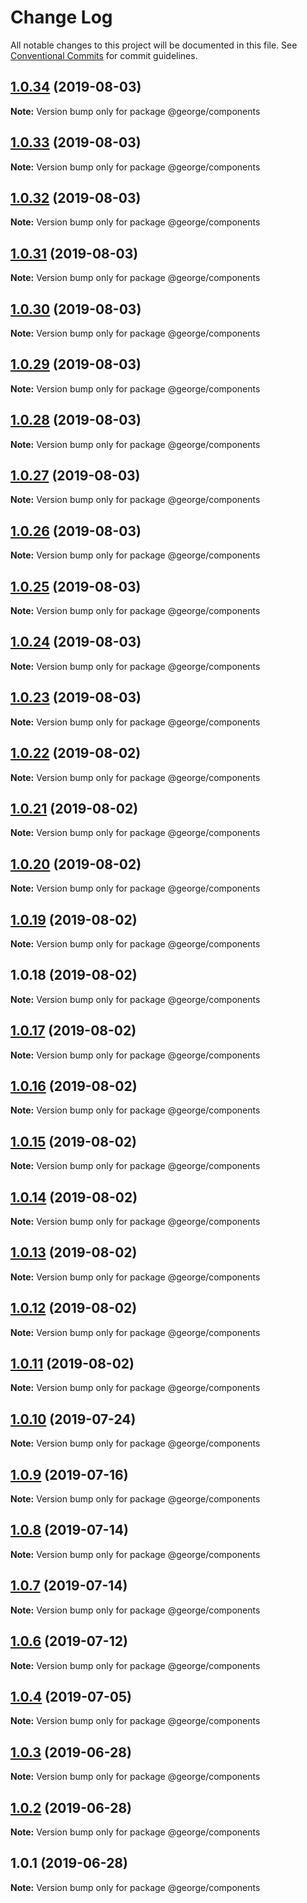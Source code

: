 # Change Log

All notable changes to this project will be documented in this file.
See [Conventional Commits](https://conventionalcommits.org) for commit guidelines.

## [1.0.34](https://github.com/TomPallister/george/compare/@george/components@1.0.33...@george/components@1.0.34) (2019-08-03)

**Note:** Version bump only for package @george/components





## [1.0.33](https://github.com/TomPallister/george/compare/@george/components@1.0.32...@george/components@1.0.33) (2019-08-03)

**Note:** Version bump only for package @george/components





## [1.0.32](https://github.com/TomPallister/george/compare/@george/components@1.0.31...@george/components@1.0.32) (2019-08-03)

**Note:** Version bump only for package @george/components





## [1.0.31](https://github.com/TomPallister/george/compare/@george/components@1.0.30...@george/components@1.0.31) (2019-08-03)

**Note:** Version bump only for package @george/components





## [1.0.30](https://github.com/TomPallister/george/compare/@george/components@1.0.29...@george/components@1.0.30) (2019-08-03)

**Note:** Version bump only for package @george/components





## [1.0.29](https://github.com/TomPallister/george/compare/@george/components@1.0.28...@george/components@1.0.29) (2019-08-03)

**Note:** Version bump only for package @george/components





## [1.0.28](https://github.com/TomPallister/george/compare/@george/components@1.0.27...@george/components@1.0.28) (2019-08-03)

**Note:** Version bump only for package @george/components





## [1.0.27](https://github.com/TomPallister/george/compare/@george/components@1.0.26...@george/components@1.0.27) (2019-08-03)

**Note:** Version bump only for package @george/components





## [1.0.26](https://github.com/TomPallister/george/compare/@george/components@1.0.25...@george/components@1.0.26) (2019-08-03)

**Note:** Version bump only for package @george/components





## [1.0.25](https://github.com/TomPallister/george/compare/@george/components@1.0.24...@george/components@1.0.25) (2019-08-03)

**Note:** Version bump only for package @george/components





## [1.0.24](https://github.com/TomPallister/george/compare/@george/components@1.0.22...@george/components@1.0.24) (2019-08-03)

**Note:** Version bump only for package @george/components





## [1.0.23](https://github.com/TomPallister/george/compare/@george/components@1.0.22...@george/components@1.0.23) (2019-08-03)

**Note:** Version bump only for package @george/components





## [1.0.22](https://github.com/TomPallister/george/compare/@george/components@1.0.21...@george/components@1.0.22) (2019-08-02)

**Note:** Version bump only for package @george/components





## [1.0.21](https://github.com/TomPallister/george/compare/@george/components@1.0.20...@george/components@1.0.21) (2019-08-02)

**Note:** Version bump only for package @george/components





## [1.0.20](https://github.com/TomPallister/george/compare/@george/components@1.0.19...@george/components@1.0.20) (2019-08-02)

**Note:** Version bump only for package @george/components





## [1.0.19](https://github.com/TomPallister/george/compare/@george/components@1.0.18...@george/components@1.0.19) (2019-08-02)

**Note:** Version bump only for package @george/components





## 1.0.18 (2019-08-02)

**Note:** Version bump only for package @george/components





## [1.0.17](https://github.com/TomPallister/george/compare/@george/components@1.0.16...@george/components@1.0.17) (2019-08-02)

**Note:** Version bump only for package @george/components





## [1.0.16](https://github.com/TomPallister/george/compare/@george/components@1.0.15...@george/components@1.0.16) (2019-08-02)

**Note:** Version bump only for package @george/components





## [1.0.15](https://github.com/TomPallister/george/compare/@george/components@1.0.14...@george/components@1.0.15) (2019-08-02)

**Note:** Version bump only for package @george/components





## [1.0.14](https://github.com/TomPallister/george/compare/@george/components@1.0.13...@george/components@1.0.14) (2019-08-02)

**Note:** Version bump only for package @george/components





## [1.0.13](https://github.com/TomPallister/george/compare/@george/components@1.0.12...@george/components@1.0.13) (2019-08-02)

**Note:** Version bump only for package @george/components





## [1.0.12](https://github.com/TomPallister/george/compare/@george/components@1.0.11...@george/components@1.0.12) (2019-08-02)

**Note:** Version bump only for package @george/components





## [1.0.11](https://github.com/TomPallister/george/compare/@george/components@1.0.10...@george/components@1.0.11) (2019-08-02)

**Note:** Version bump only for package @george/components





## [1.0.10](https://github.com/TomPallister/george/compare/@george/components@1.0.9...@george/components@1.0.10) (2019-07-24)

**Note:** Version bump only for package @george/components





## [1.0.9](https://github.com/TomPallister/george/compare/@george/components@1.0.8...@george/components@1.0.9) (2019-07-16)

**Note:** Version bump only for package @george/components





## [1.0.8](https://github.com/TomPallister/george/compare/@george/components@1.0.7...@george/components@1.0.8) (2019-07-14)

**Note:** Version bump only for package @george/components





## [1.0.7](https://github.com/TomPallister/george/compare/@george/components@1.0.6...@george/components@1.0.7) (2019-07-14)

**Note:** Version bump only for package @george/components





## [1.0.6](https://github.com/TomPallister/george/compare/@george/components@1.0.4...@george/components@1.0.6) (2019-07-12)

**Note:** Version bump only for package @george/components





## [1.0.4](https://github.com/TomPallister/george/compare/@george/components@1.0.3...@george/components@1.0.4) (2019-07-05)

**Note:** Version bump only for package @george/components





## [1.0.3](https://github.com/TomPallister/george/compare/@george/components@1.0.2...@george/components@1.0.3) (2019-06-28)

**Note:** Version bump only for package @george/components





## [1.0.2](https://github.com/TomPallister/george/compare/@george/components@1.0.1...@george/components@1.0.2) (2019-06-28)

**Note:** Version bump only for package @george/components





## 1.0.1 (2019-06-28)

**Note:** Version bump only for package @george/components
